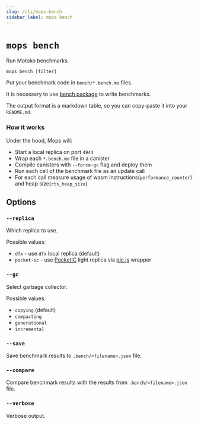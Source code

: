 ```yaml
---
slug: /cli/mops-bench
sidebar_label: mops bench
---
```


# `mops bench`

Run Motoko benchmarks.

```
mops bench [filter]
```

Put your benchmark code in `bench/*.bench.mo` files.

It is necessary to use [bench package](https://mops.one/bench) to write benchmarks.

The output format is a markdown table, so you can copy-paste it into your `README.md`.

### How it works

Under the hood, Mops will:
- Start a local replica on port `4944`
- Wrap each `*.bench.mo` file in a canister
- Compile canisters with `--force-gc` flag and deploy them
- Run each cell of the benchmark file as an update call
- For each call measure usage of wasm instructions(`performance_counter`) and heap size(`rts_heap_size`)

## Options

### `--replica`

Which replica to use.

Possible values:
- `dfx` - use `dfx` local replica (default)
- `pocket-ic` - use [PocketIC](https://pypi.org/project/pocket-ic/) light replica via [pic.js](https://www.npmjs.com/package/@hadronous/pic) wrapper

### `--gc`

Select garbage collector.

Possible values:
- `copying` (default)
- `compacting`
- `generational`
- `incremental`

### `--save`

Save benchmark results to `.bench/<filename>.json` file.

### `--compare`

Compare benchmark results with the results from `.bench/<filename>.json` file.

### `--verbose`

Verbose output.